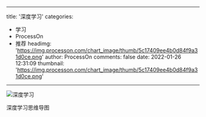 
---
title: '深度学习'
categories: 
 - 学习
 - ProcessOn
 - 推荐
headimg: 'https://img.processon.com/chart_image/thumb/5c17409ee4b0d84f9a31d0ce.png'
author: ProcessOn
comments: false
date: 2022-01-26 12:31:09
thumbnail: 'https://img.processon.com/chart_image/thumb/5c17409ee4b0d84f9a31d0ce.png'
---

<div>   
<img class="thumb" alt="深度学习" src="https://img.processon.com/chart_image/thumb/5c17409ee4b0d84f9a31d0ce.png" referrerpolicy="no-referrer">
<p>深度学习思维导图</p>  
</div>
            